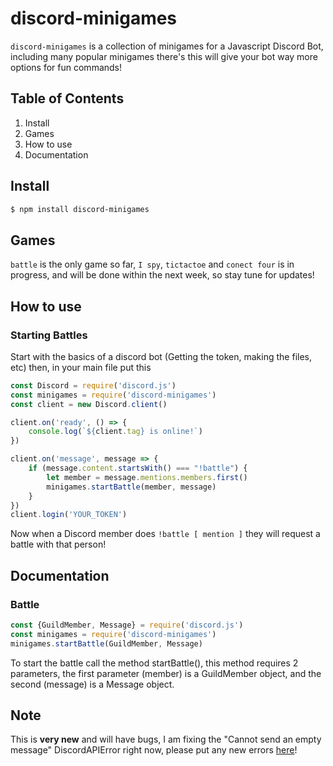 # discord-minigames
`discord-minigames` is a collection of minigames for a Javascript Discord Bot, including many popular minigames there's this will give your bot way more options for fun commands!
## Table of Contents
1. Install
2. Games
3. How to use
4. Documentation
## Install
```sh
$ npm install discord-minigames
```
## Games
`battle` is the only game so far, `I spy`, `tictactoe` and `conect four` is in progress, and will be done within the next week, so stay tune for updates!
## How to use
### Starting Battles
Start with the basics of a discord bot (Getting the token, making the files, etc) then, in your main file put this
```js
const Discord = require('discord.js')
const minigames = require('discord-minigames')
const client = new Discord.client()

client.on('ready', () => {
    console.log(`${client.tag} is online!`)
})

client.on('message', message => {
    if (message.content.startsWith() === "!battle") {
        let member = message.mentions.members.first()    
        minigames.startBattle(member, message)
    }
})
client.login('YOUR_TOKEN')
```
Now when a Discord member does `!battle [ mention ]` they will request a battle with that person!
## Documentation
### Battle
```js
const {GuildMember, Message} = require('discord.js')
const minigames = require('discord-minigames')
minigames.startBattle(GuildMember, Message)
```
To start the battle call the method startBattle(), this method requires 2 parameters, the first parameter (member) is a GuildMember object, and the second (message) is a Message object.
## Note
This is **very new** and will have bugs, I am fixing the "Cannot send an empty message" DiscordAPIError right now, please put any new errors [here](https://github.com/DaRealDorseyBro/discord-minigames/issues)!
